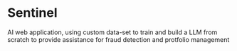# Sentinel
AI web application, using custom data-set to train and build a LLM from scratch to provide assistance for fraud detection and protfolio management
